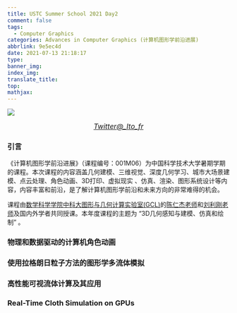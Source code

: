 ```yaml
---
title: USTC Summer School 2021 Day2
comment: false
tags:
  - Computer Graphics
categories: Advances in Computer Graphics (计算机图形学前沿进展)
abbrlink: 9e5ec4d
date: 2021-07-13 21:18:17
type:
banner_img:
index_img:
translate_title:
top:
mathjax:
---
```




![](https://cdn.jsdelivr.net/gh/Yousazoe/picgo-repo/img/E6CHGXrX0AcB_w6.jpeg)

<div align=center>
  <font size="3">
    <i>
      <a href="https://twitter.com/_Ito_fr/status/1414280639394816004">Twitter@_Ito_fr</a>
    </i>
  </font>
</div>



### 引言

《计算机图形学前沿进展》（课程编号：001M06）为中国科学技术大学暑期学期的课程。本次课程的内容涵盖几何建模、三维视觉、深度几何学习、城市大场景建模、点云处理、角色动画、3D打印、虚拟现实 、仿真、渲染、图形系统设计等内容，内容丰富和前沿，是了解计算机图形学前沿和未来方向的非常难得的机会。

<!--more-->

课程由[数学科学学院中科大图形与几何计算实验室(GCL)](http://gcl.ustc.edu.cn/)的[陈仁杰老师](http://staff.ustc.edu.cn/~renjiec/)和[刘利刚老师](http://staff.ustc.edu.cn/~lgliu/)及国内外学者共同授课。本年度课程的主题为 “3D几何感知与建模、仿真和绘制” 。





### 物理和数据驱动的计算机角色动画







### 使用拉格朗日粒子方法的图形学多流体模拟





### 高性能可视流体计算及其应用





### Real-Time Cloth Simulation on GPUs
